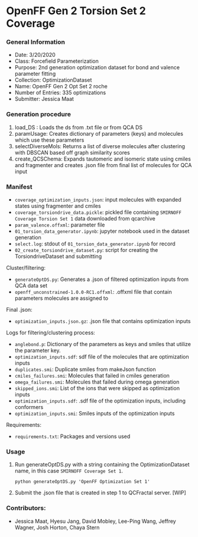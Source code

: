 # OpenFF Gen 2 Torsion Set 2 Coverage

### General Information
 - Date: 3/20/2020
 - Class: Forcefield Parameterization
 - Purpose: 2nd generation optimization dataset for bond and valence parameter fitting
 - Collection: OptimizationDataset
 - Name: OpenFF Gen 2 Opt Set 2 roche
 - Number of Entries: 335 optimizations
 - Submitter: Jessica Maat

### Generation procedure

1. load_DS : Loads the ds from .txt file or from QCA DS
2. paramUsage: Creates dictionary of parameters (keys) and molecules which use these parameters
3. selectDiverseMols: Returns a list of diverse molecules after clustering with DBSCAN based off graph similarity scores
4. create_QCSChema: Expands tautomeric and isomeric state using cmiles and fragmenter and creates .json file from final list of molecules for QCA input

### Manifest

 - `coverage_optimization_inputs.json`: input molecules with expanded states using fragmenter and cmiles
 - `coverage_torsiondrive_data.pickle`: pickled file containing `SMIRNOFF Coverage Torsion Set 1` data downloaded from qcarchive
 - `param_valence.offxml`: parameter file
 - `01_torsion_data_generator.ipynb`: jupyter notebook used in the dataset generation
 - `select.log`: stdout of `01_torsion_data_generator.ipynb` for record
 - `02_create_torsiondrive_dataset.py`: script for creating the TorsiondriveDataset and submitting

Cluster/filtering:
 - `generateOptDS.py`: Generates a .json of filtered optimization inputs from QCA data set
 - `openff_unconstrained-1.0.0-RC1.offxml`: .offxml file that contain parameters molecules are assigned to

Final .json:
 - `optimization_inputs.json.gz`: .json file that contains optimization inputs

Logs for filtering/clustering process:
 - `anglebond.p`: Dictionary of the parameters as keys and smiles that utilize the parameter key.
 - `optimization_inputs.sdf`: sdf file of the molecules that are optimization inputs
 - `duplicates.smi`: Duplicate smiles from makeJson function
 - `cmiles_failures.smi`: Molecules that failed in cmiles generation
 - `omega_failures.smi`: Molecules that failed during omega generation
 - `skipped_ions.smi`: List of the ions that were skipped as optimization inputs
 - `optimization_inputs.sdf`: .sdf file of the optimization inputs, including conformers
 - `optimization_inputs.smi`: Smiles inputs of the optimization inputs


Requirements:
 - `requirements.txt`: Packages and versions used

### Usage
1. Run generateOptDS.py with a string containing the OptimizationDataset name, in this case `SMIRNOFF Coverage Set 1`.
    ```
    python generateOptDS.py 'OpenFF Optimization Set 1'
    ```
2. Submit the .json file that is created in step 1 to QCFractal server. [WIP]


### Contributors:
 - Jessica Maat, Hyesu Jang, David Mobley, Lee-Ping Wang, Jeffrey Wagner, Josh Horton, Chaya Stern

